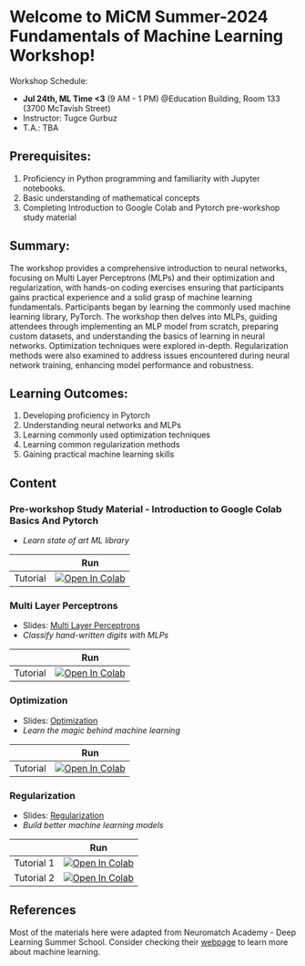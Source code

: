 # Welcome to MiCM Summer-2024 Fundamentals of Machine Learning Workshop!

Workshop Schedule:
* **Jul 24th, ML Time <3** (9 AM - 1 PM) @Education Building, Room 133 (3700 McTavish Street)
* Instructor: Tugce Gurbuz
* T.A.: TBA

## Prerequisites: 
1.	Proficiency in Python programming and familiarity with Jupyter notebooks.
2.	Basic understanding of mathematical concepts
3.	Completing Introduction to Google Colab and Pytorch pre-workshop study material

## Summary:
The workshop provides a comprehensive introduction to neural networks, focusing on Multi Layer Perceptrons (MLPs) and their optimization and regularization, with hands-on coding exercises ensuring that participants gains practical experience and a solid grasp of machine learning fundamentals. Participants began by learning the commonly used machine learning library, PyTorch. The workshop then delves into MLPs, guiding attendees through implementing an MLP model from scratch, preparing custom datasets, and understanding the basics of learning in neural networks. Optimization techniques were explored in-depth. Regularization methods were also examined to address issues encountered during neural network training, enhancing model performance and robustness.

## Learning Outcomes:
1.	Developing proficiency in Pytorch
2.	Understanding neural networks and MLPs
3.	Learning commonly used optimization techniques
4.	Learning common regularization methods
5.	Gaining practical machine learning skills

## Content

### Pre-workshop Study Material - Introduction to Google Colab Basics And Pytorch
* *Learn state of art ML library*

|   | Run |
| - | --- |
| Tutorial | [![Open In Colab](https://colab.research.google.com/assets/colab-badge.svg)](https://colab.research.google.com/drive/1RkT2mrE7_jshnMI1AIFJ2iC0XX9oLcU5?usp=sharing) |)


### Multi Layer Perceptrons
* Slides: [Multi Layer Perceptrons](https://github.com/tugcegurbuz/MiCM-Summer23-Intro-to-ML-with-Python/blob/main/lectures/1_Multi%20Layer%20Perceptrons.pdf)
* *Classify hand-written digits with MLPs*

|   | Run |
| - | --- |
| Tutorial | [![Open In Colab](https://colab.research.google.com/assets/colab-badge.svg)](https://colab.research.google.com/drive/1iJ-4KhxIqx8kdRxstHLb2FyELldGKc9Q?usp=sharing) |)



### Optimization
* Slides: [Optimization](https://github.com/tugcegurbuz/MiCM-Summer23-Intro-to-ML-with-Python/blob/main/lectures/2_Optimization.pdf)
* *Learn the magic behind machine learning*

|   | Run |
| - | --- |
| Tutorial | [![Open In Colab](https://colab.research.google.com/assets/colab-badge.svg)](https://colab.research.google.com/drive/1QWd3XRxNhhNwUZIbHKlDDBCGvqxcLJ4-?usp=sharing) |)

### Regularization
* Slides: [Regularization](https://github.com/tugcegurbuz/MiCM-Summer23-Intro-to-ML-with-Python/blob/main/lectures/3_Regularization.pdf)
* *Build better machine learning models*

|   | Run |
| - | --- |
| Tutorial 1 | [![Open In Colab](https://colab.research.google.com/assets/colab-badge.svg)](https://colab.research.google.com/drive/18bv3TLOwTs1ff67x62iRQkzxuURAjzID?usp=sharing) |
| Tutorial 2 | [![Open In Colab](https://colab.research.google.com/assets/colab-badge.svg)](https://colab.research.google.com/drive/1-rn_9z8zRFfiXRBf5MIm2bdijJOudma-?usp=sharing) |)



## References

Most of the materials here were adapted from Neuromatch Academy - Deep Learning Summer School. Consider checking their [webpage](https://deeplearning.neuromatch.io/tutorials/intro.html) to learn more about machine learning.
